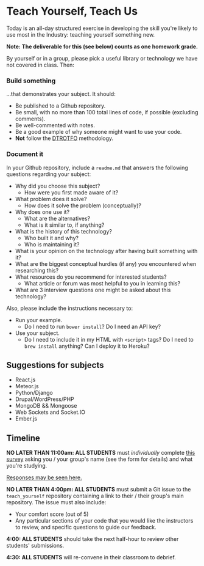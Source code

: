 # Teach Yourself, Teach Us

Today is an all-day structured exercise in developing the skill you're likely to use most in the Industry: teaching yourself something new.

**Note: The deliverable for this (see below) counts as one homework grade.**

By yourself or in a group, please pick a useful library or technology we have not covered in class. Then:

### Build something

...that demonstrates your subject. It should:
- Be published to a Github repository.
- Be small, with no more than 100 total lines of code, if possible (excluding comments).
- Be well-commented with notes.
- Be a good example of why someone might want to use your code.
- **Not** follow the [DTROTFO](https://i.imgur.com/RadSf.jpg) methodology.

### Document it

In your Github repository, include a `readme.md` that answers the following questions regarding your subject:

- Why did you choose this subject?
  - How were you first made aware of it?
- What problem does it solve?
  - How does it solve the problem (conceptually)?
- Why does one use it?
  - What are the alternatives?
  - What is it similar to, if anything?
- What is the history of this technology?
  - Who built it and why?
  - Who is maintaining it?
- What is your opinion on the technology after having built something with it?
- What are the biggest conceptual hurdles (if any) you encountered when researching this?
- What resources do you recommend for interested students?
  - What article or forum was most helpful to you in learning this?
- What are 3 interview questions one might be asked about this technology?

Also, please include the instructions necessary to:

- Run your example.
  - Do I need to run `bower install`? Do I need an API key?
- Use your subject.
  - Do I need to include it in my HTML with `<script>` tags? Do I need to `brew install` anything? Can I deploy it to Heroku?

## Suggestions for subjects
- React.js
- Meteor.js
- Python/Django
- Drupal/WordPress/PHP
- MongoDB && Mongoose
- Web Sockets and Socket.IO
- Ember.js

## Timeline

**NO LATER THAN 11:00am: ALL STUDENTS** must *individually* complete [this survey](https://docs.google.com/a/generalassemb.ly/forms/d/1ubxuWbnwwUDAmu3HwpdlbmjCkCkIO1tSrnWtLvSfZYY/viewform?usp=send_form) asking you / your group's name (see the form for details) and what you're studying.

[Responses may be seen here.](https://docs.google.com/spreadsheets/d/1EoHMEHwg_9-dxg9AZ6oYf21f187VHEKrBRf5CQq0TXU/pubhtml)

**NO LATER THAN 4:00pm: ALL STUDENTS** must submit a Git issue to the `teach_yourself` repository containing a link to their / their group's main repository. The issue must also include:

- Your comfort score (out of 5)
- Any particular sections of your code that you would like the instructors to review, and specific questions to guide our feedback.

**4:00: ALL STUDENTS** should take the next half-hour to review other students' submissions.

**4:30: ALL STUDENTS** will re-convene in their classroom to debrief.
